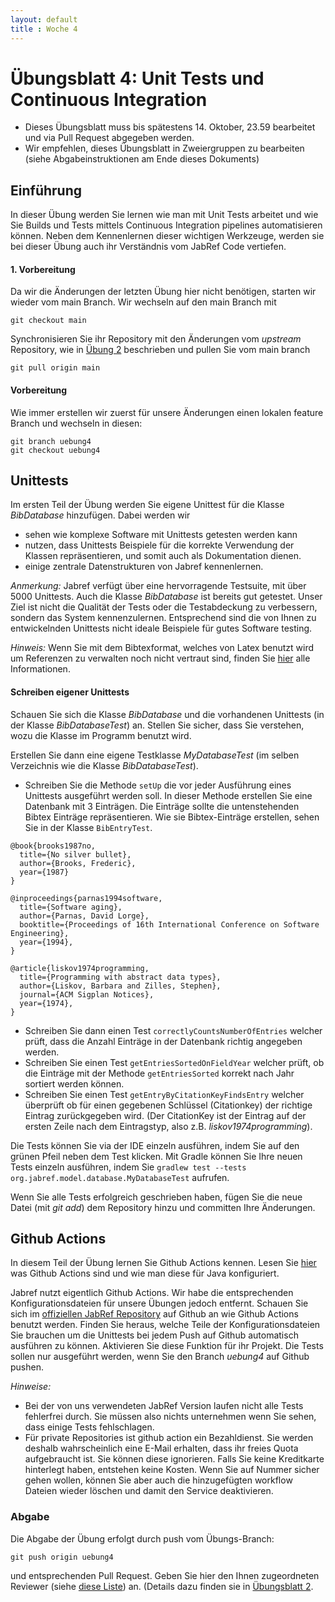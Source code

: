 ```yaml
---
layout: default
title : Woche 4
---
```


# Übungsblatt 4: Unit Tests und Continuous Integration

* Dieses Übungsblatt muss bis spätestens 14. Oktober, 23.59 bearbeitet und via Pull Request abgegeben werden.
* Wir empfehlen, dieses Übungsblatt in Zweiergruppen zu bearbeiten (siehe Abgabeinstruktionen am Ende dieses Dokuments)


## Einführung

In dieser Übung werden Sie lernen wie man mit Unit Tests arbeitet und wie Sie Builds und Tests mittels Continuous Integration pipelines automatisieren können.
Neben dem Kennenlernen dieser wichtigen Werkzeuge, werden sie bei dieser Übung auch ihr Verständnis vom JabRef Code vertiefen.


#### 1. Vorbereitung

Da wir die Änderungen der letzten Übung hier nicht benötigen, starten wir wieder vom main Branch. Wir wechseln auf den main Branch mit
```
git checkout main
```

Synchronisieren Sie ihr Repository mit den Änderungen vom *upstream* Repository, wie in [Übung 2](./first-changes) beschrieben  und pullen Sie vom main branch 
```
git pull origin main
```


#### Vorbereitung

Wie immer erstellen wir zuerst für unsere Änderungen einen lokalen feature Branch und wechseln in diesen:

```
git branch uebung4
git checkout uebung4
```


## Unittests

Im ersten Teil der Übung werden Sie eigene Unittest für die Klasse *BibDatabase* hinzufügen.  Dabei werden wir

* sehen wie komplexe Software mit Unittests getesten werden kann
* nutzen, dass Unittests Beispiele für die korrekte Verwendung der Klassen repräsentieren, und somit auch
als Dokumentation dienen.
* einige zentrale Datenstrukturen von Jabref kennenlernen.

*Anmerkung:* Jabref verfügt über eine hervorragende Testsuite, mit über 5000 Unittests. Auch die Klasse *BibDatabase* ist bereits gut getestet. Unser Ziel ist nicht die Qualität der Tests
oder die Testabdeckung zu verbessern, sondern das System kennenzulernen. Entsprechend sind die von Ihnen zu entwickelnden Unittests nicht ideale Beispiele für gutes Software testing.

*Hinweis:* Wenn Sie mit dem Bibtexformat, welches von Latex benutzt wird um Referenzen zu verwalten noch nicht vertraut sind, finden Sie [hier](http://www.bibtex.org/) alle Informationen.

#### Schreiben eigener Unittests
Schauen Sie sich die Klasse *BibDatabase* und die  vorhandenen Unittests (in der Klasse *BibDatabaseTest*) an. Stellen Sie sicher, dass Sie verstehen, wozu die Klasse im Programm benutzt wird.

Erstellen Sie dann eine eigene Testklasse *MyDatabaseTest* (im selben Verzeichnis wie die Klasse *BibDatabaseTest*).

* Schreiben Sie die Methode ```setUp``` die vor jeder Ausführung eines Unittests ausgeführt werden
soll. In dieser Methode erstellen Sie eine Datenbank mit 3 Einträgen. Die Einträge sollte die untenstehenden Bibtex Einträge repräsentieren. Wie sie Bibtex-Einträge erstellen, sehen Sie in der Klasse ```BibEntryTest```.

```
@book{brooks1987no,
  title={No silver bullet},
  author={Brooks, Frederic},
  year={1987}
}

@inproceedings{parnas1994software,
  title={Software aging},
  author={Parnas, David Lorge},
  booktitle={Proceedings of 16th International Conference on Software Engineering},
  year={1994},
}

@article{liskov1974programming,
  title={Programming with abstract data types},
  author={Liskov, Barbara and Zilles, Stephen},
  journal={ACM Sigplan Notices},
  year={1974},
}
```

* Schreiben Sie dann einen Test ```correctlyCountsNumberOfEntries``` welcher prüft, dass die
  Anzahl Einträge in der Datenbank richtig angegeben werden.
* Schreiben Sie einen Test ```getEntriesSortedOnFieldYear``` welcher prüft, ob die Einträge
  mit der Methode ```getEntriesSorted``` korrekt nach Jahr sortiert werden können.
* Schreiben Sie einen Test ```getEntryByCitationKeyFindsEntry``` welcher überprüft ob für einen gegebenen
Schlüssel (Citationkey) der richtige Eintrag zurückgegeben wird. (Der CitationKey ist der Eintrag auf der ersten Zeile nach dem Eintragstyp, also z.B. *liskov1974programming*).



Die Tests können Sie via der IDE einzeln ausführen, indem Sie auf den grünen Pfeil neben dem Test klicken.
Mit Gradle können Sie Ihre neuen Tests einzeln ausführen, indem Sie ```gradlew test --tests org.jabref.model.database.MyDatabaseTest``` aufrufen.

Wenn Sie alle Tests erfolgreich geschrieben haben, fügen Sie die neue Datei (mit *git add*) dem Repository hinzu und committen Ihre Änderungen.

<!--
* Fügen Sie mindestens 2 sinnvolle Tests für die Methode ```BibDatabase.getEntryByKey``` zu der Datei ```BibDatabaseTest``` hinzu.
* Fügen Sie mindestens 2 sinnvolle Tests für die Methode ```BibDatabase.getReferencedEntry``` zu der Datei ```BibDatabaseTest``` hinzu.

public class GroupTreeNode extends TreeNode<GroupTreeNode>
package org.jabref.model.groups;
Jabref preferencefilter
package org.jabref.model.ChainNode

package org.jabref.logic.citationstyle.discoverCitationStyles
-->



## Github Actions

In diesem Teil der Übung lernen Sie Github Actions kennen. Lesen Sie [hier](https://github.com/features/actions) was Github Actions sind und wie man diese für Java konfiguriert.

Jabref nutzt eigentlich Github Actions. Wir habe die entsprechenden Konfigurationsdateien für unsere Übungen jedoch entfernt.
Schauen Sie sich im [offiziellen JabRef Repository](https://github.com/JabRef/jabref) auf Github an wie Github Actions benutzt werden. Finden Sie heraus, welche Teile der Konfigurationsdateien Sie brauchen um die Unittests bei jedem Push auf Github automatisch ausführen zu können. Aktivieren Sie diese Funktion für ihr Projekt. Die Tests sollen nur ausgeführt werden, wenn Sie den Branch *uebung4* auf Github pushen.

*Hinweise:*

* Bei der von uns verwendeten JabRef Version laufen nicht alle Tests fehlerfrei durch. Sie müssen also nichts unternehmen wenn Sie sehen, dass einige Tests fehlschlagen.
* Für private Repositories ist github action ein Bezahldienst. Sie werden deshalb wahrscheinlich eine E-Mail erhalten, dass ihr freies Quota aufgebraucht ist. Sie können diese ignorieren. Falls Sie keine Kreditkarte hinterlegt haben, entstehen keine Kosten. Wenn Sie auf Nummer sicher gehen wollen, können Sie aber auch die hinzugefügten workflow Dateien wieder löschen und damit den Service deaktivieren. 



### Abgabe
Die Abgabe der Übung erfolgt durch push vom Übungs-Branch:
```
git push origin uebung4
```
und entsprechenden Pull Request. Geben Sie hier den Ihnen zugeordneten Reviewer (siehe [diese Liste](https://adam.unibas.ch/goto_adam_file_1659074_download.html)) an. 
(Details dazu finden sie in [&Uuml;bungsblatt 2](./first-changes).





